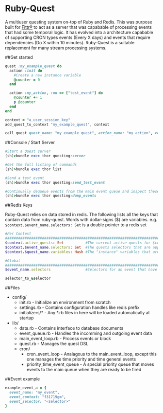 Ruby-Quest
==========

A multiuser questing system on-top of Ruby and Redis.  This was purpose built for [Fittr®](www.fittr.com) to act as a server that was capabable of processing events that had some temporal logic.  It has evolved into a architecture capabable of supporting CRON types events (Every X days) and events that require dependencies (Do X within 10 minutes). Ruby-Quest is a suitable replacement for many stream processing systems.

##Get started
```ruby
quest :my_example_quest do
  action :init do
    #Create a new instance variable
    @counter = 0
  end

  action :my_action, :on => ["test_event"] do
    @counter += 1
    p @counter
  end
end

context = "a_user_session_key"
add_quest_to_context "my_example_quest", context

call_quest quest_name: "my_example_quest", action_name: "my_action", context: context, event: {}
```

##Console / Start Server
```ruby
#Start a Quest server
(sh)>bundle exec thor questing:server

#Get the full listing of commands
(sh)>bundle exec thor list

#Send a test event
(sh)>bundle exec thor questing:send_test_event

#Continually dequeue events from the main event queue and inspect these events
(sh)>bundle exec thor questing:dump_events
```

##Redis Keys

Ruby-Quest relies on data stored in redis.  The following lists all the keys that contain data from ruby-quest.  Words with dollar-signs ($) are variables.  e.g. ``` $context.$event_name.selectors: Set ``` is a double pointer to a redis set


```ruby
#Per Context
################################################################################################
$context.active_quests: Set          #The current active quests for $context
$context.$event_name.selectors: Set  #The quests selectors that are applicable for a given context and event
$context.$quest_name.variables: Hash #The "instance" variables that are part of an active quest

#Global
################################################################################################
$event_name.selectors                #Selectors for an event that have been declared as global.  These contain binded contexts.

selector_to_&selector


```

##Files
* config/
  * init.rb - Initialize an environment from scratch
  * settings.rb - Contains configuration handles like redis prefix
  * initializers/* - Any *.rb files in here will be loaded automatically at startup
* lib/
  * data.rb            - Contains interface to database documents
  * event_queue.rb     - Handles the incomming and outgoing event data
  * main_event_loop.rb - Process events or block
  * quest.rb           - Manages the quest DSL
  * cron/
    * cron_event_loop  - Analagous to the main_event_loop, except this one manages the time priority and time general events
    * priority_time_event_queue - A special priority queue that moves events to the main queue when they are ready to be fired

##Event example
```ruby
example_event_a = {
  event_name: "my_event",
  event_context: "f31719gm",
  event_selector: "<selector>"
}
```
